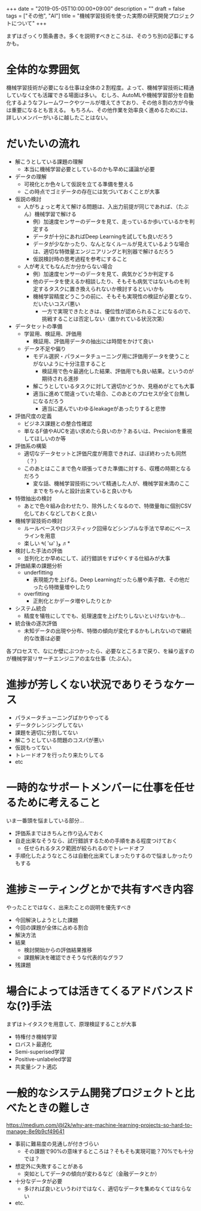 +++
date = "2019-05-05T10:00:00+09:00"
description = ""
draft = false
tags = ["その他", "AI"]
title = "機械学習技術を使った実際の研究開発プロジェクトについて"
+++

まずはざっくり箇条書き。多くを説明すべきところは、そのうち別の記事にするかも。

# 全体的な雰囲気

機械学習技術が必要になる仕事は全体の２割程度。よって、機械学習技術に精通していなくても活躍できる場面は多い。
むしろ、AutoMLや機械学習部分を自動化するようなフレームワークやツールが増えてきており、その他８割の方が今後は重要になるとも言える。
もちろん、その他作業を効率良く進めるためには、詳しいメンバーがいるに越したことはない。

# だいたいの流れ

- 解こうとしている課題の理解
  - 本当に機械学習必要としているのかも早めに議論が必要
- データの理解
  - 可視化とか色々して仮説を立てる準備を整える
  - この時点でゴミデータの存在には気づいておくことが大事
- 仮説の検討
  - 人がちょっと考えて解ける問題は、入出力前提が同じであれば、（たぶん）機械学習で解ける
    - 例）加速度センサーのデータを見て、走っているか歩いているかを判定する
    - データが十分にあればDeep Learningを試しても良いだろう
    - データが少なかったり、なんとなくルールが見えているような場合は、適切な特徴量エンジニアリングと判別器で解けるだろう
    - 仮説検討時の思考過程を参考にすること
  - 人が考えてもなんだか分からない場合
    - 例）加速度センサーのデータを見て、病気かどうか判定する
    - 他のデータを使えるか相談したり、そもそも病気ではないものを判定するタスクに置き換えられないか検討するといいかも
    - 機械学習精度どうこうの前に、そもそも実現性の検証が必要となり、だいたいコスパ悪い
      - 一方で実現できたときは、優位性が認められることになるので、挑戦することは否定しない（置かれている状況次第）
- データセットの準備
  - 学習用、検証用、評価用
    - 検証用、評価用データの抽出には時間をかけて良い
  - データ不足や偏り
    - モデル選択・パラメータチューニング用に評価用データを使うことがないように十分注意すること
      - 検証用で色々最適化した結果、評価用でも良い結果。というのが期待される進捗
    - 解こうとしているタスクに対して適切かどうか、見極めがとても大事
    - 適当に進めて間違っていた場合、このあとのプロセスが全て台無しになるだろう
      - 適当に選んでいわゆるleakageがあったりすると悲惨
- 評価尺度の定義
  - ビジネス課題との整合性確認
  - 単なるF値やAUCを追い求めたら良いのか？あるいは、Precisionを重視してほしいのか等
- 評価系の構築
  - 適切なデータセットと評価尺度が用意できれば、ほぼ終わったも同然（？）
  - このあとはここまで色々頑張ってきた準備に対する、収穫の時期となるだろう
    - 変な話、機械学習技術について精通した人が、機械学習未満のここまでをちゃんと設計出来ていると良いかも
- 特徴抽出の検討
  - あとで色々組み合わせたり、除外したくなるので、特徴量毎に個別CSV化しておくなどしておくと良い
- 機械学習技術の検討
  - ルールベースやロジスティック回帰などシンプルな手法で早めにベースラインを用意
  - 楽しい ٩( 'ω' )و ♬*
- 検討した手法の評価
  - 並列化とか早めにして、試行錯誤をすばやくする仕組みが大事
- 評価結果の課題分析
  - underfitting
    - 表現能力を上げる。Deep Learningだったら層や素子数、その他だったら特徴量増やしたり
  - overfitting
    - 正則化とかデータ増やしたりとか
- システム統合
  - 精度を犠牲にしてでも、処理速度を上げたりしないといけないかも...
- 統合後の逐次評価
  - 未知データの出現や分布、特徴の傾向が変化するかもしれないので継続的な改善は必要

各プロセスで、なにか壁にぶつかったら、必要なところまで戻り、を繰り返すのが機械学習リサーチエンジニアの主な仕事（たぶん）。

# 進捗が芳しくない状況でありそうなケース

- パラメータチューニングばかりやってる
- データクレンジングしてない
- 課題を適切に分割してない
- 解こうとしている問題のコスパが悪い
- 仮説もってない
- トレードオフを行ったり来たりしてる
- etc

# 一時的なサポートメンバーに仕事を任せるために考えること

いま一番頭を悩ましている部分...

- 評価系まではきちんと作り込んでおく
- 自走出来なそうなら、試行錯誤するための手順をある程度つけておく
  - 任せられるタスク範囲が絞られるのでトレードオフ
- 手順化したようなところは自動化出来てしまったりするので悩ましかったりもする

# 進捗ミーティングとかで共有すべき内容

やったことではなく、出来たことの説明を優先すべき

- 今回解決しようとした課題
- 今回の課題が全体に占める割合
- 解決方法
- 結果
  - 検討開始からの評価結果推移
  - 課題解決を確認できそうな代表的なグラフ
- 残課題

# 場合によっては活きてくるアドバンスドな(?)手法

まずはトイタスクを用意して、原理検証することが大事

- 特権付き機械学習
- ロバスト最適化
- Semi-superised学習
- Positive-unlabeled学習
- 共変量シフト適応

# 一般的なシステム開発プロジェクトと比べたときの難しさ

https://medium.com/@l2k/why-are-machine-learning-projects-so-hard-to-manage-8e9b9cf49641

- 事前に難易度の見通しが付きづらい
  - その課題で90%の意味するところは？そもそも実現可能？70%でも十分では？
- 想定外に失敗することがある
  - 突如としてデータの傾向が変わるなど（金融データとか）
- 十分なデータが必要
  - 多ければ良いというわけではなく、適切なデータを集めなくてはならない
- etc.

